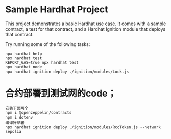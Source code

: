 # Sample Hardhat Project

This project demonstrates a basic Hardhat use case. It comes with a sample contract, a test for that contract, and a Hardhat Ignition module that deploys that contract.

Try running some of the following tasks:

```shell
npx hardhat help
npx hardhat test
REPORT_GAS=true npx hardhat test
npx hardhat node
npx hardhat ignition deploy ./ignition/modules/Lock.js
```


# 合约部署到测试网的code；

```shell
安装下面两个
npm i @openzeppelin/contracts  
npm i dotenv
编译好部署
npx hardhat ignition deploy ./ignition/modules/RccToken.js --network sepolia
```


